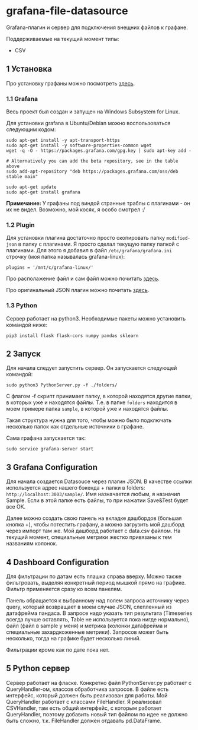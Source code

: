 # grafana-file-datasource

Grafana-плагин и сервер для подключения внещних файлов к графане. 

Поддерживаемые на текущий момент типы:
* CSV

## 1 Установка

Про установку графаны можно посмотреть [здесь](https://grafana.com/docs/grafana/latest/installation/requirements/ ).


### 1.1 Grafana

Весь проект был создан и запущен на Windows Subsystem for Linux.

Для установки grafana в Ubuntu/Debian можно воспользоваться следующим кодом:
```
sudo apt-get install -y apt-transport-https
sudo apt-get install -y software-properties-common wget
wget -q -O - https://packages.grafana.com/gpg.key | sudo apt-key add -

# Alternatively you can add the beta repository, see in the table above
sudo add-apt-repository "deb https://packages.grafana.com/oss/deb stable main"

sudo apt-get update
sudo apt-get install grafana
```
**Примечание:** У графаны под виндой странные траблы с плагинами - он их не видел. Возможно, мой косяк, я особо смотрел :/

### 1.2 Plugin

Для установки плагина достаточно просто скопировать папку ```modified-json``` в папку с плагинами. Я просто сделал текущую папку папкой с плагинами.
Для этого я добавил в файл ```/etc/grafana/grafana.ini``` строчку (моя папка называлась grafana-linux):
```
plugins = '/mnt/c/grafana-linux/'
```

Про располажение файл и сам файл можно почитать [здесь]( https://grafana.com/docs/grafana/latest/administration/configuration/#plugins ).

Про оригинальный JSON плагин можно почитать [здесь]( https://grafana.com/grafana/plugins/simpod-json-datasource ).

### 1.3 Python

Сервер работает на python3. Необходимые пакеты можно установить командой ниже:
```
pip3 install flask flask-cors numpy pandas sklearn
```

## 2 Запуск

Для начала следует запустить сервер. Он запускается следующей командой:
```
sudo python3 PythonServer.py -f ./folders/
```

С флагом -f скрипт принимает папку, в которой находятся другие папки, в которых уже и находятся файлы.
Т.е. в папке ```folders```  находится в моем примере папка ```sample```, в которой уже и находятся файлы.

Такая структура нужна для того, чтобы можно было подключать несколько папок как отдельные источники в графане.

Сама графана запускается так:
```
sudo service grafana-server start
```

## 3 Grafana Configuration

Для начала создается Datasouce через плагин JSON. В качестве ссылки используется адрес нашего бэкенда + папки в folders: ```http://localhost:3003/sample/```. 
Имя назначается любым, я назначил Sample. Если в этой папке есть файлы, то при нажатии Save&Test будет все ОК.

Далее можно создать свою панель на вкладке дашбордов (большая кнопка +), чтобы потестить графану, а можно загрузить мой дашборд через импорт там же.
Мой дашборд работает с data.csv файлом. На текущий момент, специальные метрики жестко привязаны к тем названиям колонок.

## 4 Dashboard Configuration

Для фильтрации по датам есть плашка справа вверху. Можно также фильтровать, выделяя конкретный период мышкой прямо на графике. Фильтр применяется сразу ко всем панелям.

Панель обращается к выбранному над полем запроса источнику через query, который возвращает в моем случае JSON, слепленный из датафрейма пандаса. 
В запросе надо указать тип результата (Timeseries всегда лучше оставлять, Table не используется пока нигде нормально), файл (файл в sample у меня) и 
метрика (колонки датафрейма и специальные захардкоженные метрики). Запросов может быть несколько, тогда на графике будет несколько линий.

Фильтрации кроме как по дате пока нет.

## 5 Python сервер

Сервер работает на фласке. Конкретно файл PythonServer.py работает с QueryHandler-ом, классов обработчика запросов. В файле есть интерфейс, который должен быть реализован
для работы. Мой QueryHandler работает с классами FileHandler. Я реализовал CSVHandler, там есть общий интерфейс, с которым работает QueryHandler, поэтому добавить
новый тип файлом по идее не должно быть сложно, т.к. FileHandler должен отдавать pd.DataFrame.

